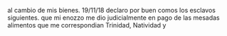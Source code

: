 al cambio de mis bienes.
19/11/18 declaro por buen comos los esclavos siguientes.
que mi enozzo me dio judicialmente en pago de las mesadas
alimentos que me correspondian Trinidad, Natividad y